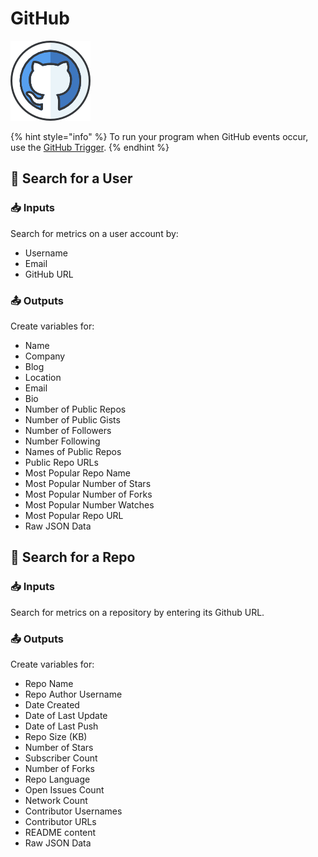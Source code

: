 # GitHub

![A web-based hosting service for version control using Git.](../../.gitbook/assets/github.png)

{% hint style="info" %}
To run your program when GitHub events occur, use the [GitHub Trigger](../triggers/github-trigger.md).
{% endhint %}

## 👤 Search for a User

### 📥 Inputs

Search for metrics on a user account by:

* Username
* Email
* GitHub URL

### 📤 Outputs

Create variables for:

* Name
* Company
* Blog
* Location
* Email
* Bio
* Number of Public Repos
* Number of Public Gists
* Number of Followers
* Number Following
* Names of Public Repos
* Public Repo URLs
* Most Popular Repo Name
* Most Popular Number of Stars
* Most Popular Number of Forks
* Most Popular Number Watches
* Most Popular Repo URL
* Raw JSON Data

## 🔎 Search for a Repo

### 📥 Inputs

Search for metrics on a repository by entering its Github URL.

### 📤 Outputs

Create variables for:

* Repo Name
* Repo Author Username
* Date Created
* Date of Last Update
* Date of Last Push
* Repo Size \(KB\)
* Number of Stars
* Subscriber Count
* Number of Forks
* Repo Language
* Open Issues Count
* Network Count
* Contributor Usernames
* Contributor URLs
* README content
* Raw JSON Data

